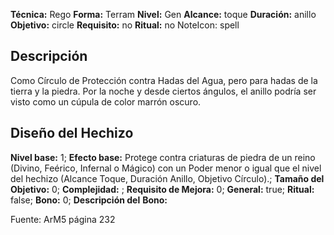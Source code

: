 
**Técnica:** Rego
**Forma:** Terram
**Nivel:** Gen
**Alcance:** toque 
**Duración:** anillo  
**Objetivo:** circle
**Requisito:** no
**Ritual:** no
NoteIcon: spell




## Descripción 
<p>Como Círculo de Protección contra Hadas del Agua, pero para hadas de la tierra y la piedra. Por la noche y desde ciertos ángulos, el anillo podría ser visto como un cúpula de color marrón oscuro.</p>

## Diseño del Hechizo 

**Nivel base:** 1; **Efecto base:** Protege contra criaturas de piedra de un reino (Divino, Feérico, Infernal o Mágico) con un Poder menor o igual que el nivel del hechizo (Alcance Toque, Duración Anillo, Objetivo Círculo).;  **Tamaño del **Objetivo:**** 0; **Complejidad:** ; **Requisito de Mejora:** 0; **General:** true; **Ritual:** false; **Bono:** 0; **Descripción del** **Bono:** 

Fuente: ArM5 página 232